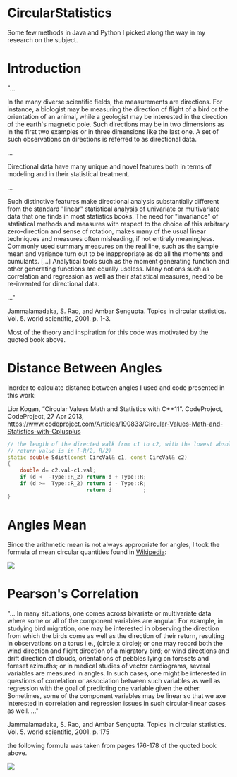 # CircularStatistics
Some few methods in Java and Python I picked along the way in my research on the subject.

# Introduction
"... 

In the many diverse scientific fields, the measurements are directions. For instance, a biologist may be measuring the direction of flight of a bird or the orientation of an animal, while a geologist may be interested in the direction of the earth's magnetic pole. Such directions may be in two dimensions as in the first two examples or in three dimensions like the last one. A set of such observations on directions is referred to as directional data.

...

Directional data have many unique and novel features both in terms of modeling and in their statistical treatment.

...

Such distinctive features make directional analysis substantially different from the standard "linear" statistical analysis of univariate or multivariate data that one finds in most statistics books. The need for "invariance" of statistical methods and measures with respect to the choice of this arbitrary zero-direction and sense of rotation, makes many of the usual linear techniques and measures often misleading, if not entirely meaningless. Commonly used summary measures on the real line, such as the sample mean and variance turn out to be inappropriate as do all the moments and cumulants. [...] Analytical tools such as the moment generating function and other generating functions are equally useless. Many notions such as correlation and regression as well as their statistical measures, need to be re-invented for directional data.

..."

Jammalamadaka, S. Rao, and Ambar Sengupta. Topics in circular statistics. Vol. 5. world scientific, 2001. p. 1-3.

Most of the theory and inspiration for this code was motivated by the quoted book above.

# Distance Between Angles
Inorder to calculate distance between angles I used and code presented in this work:

Lior Kogan, “Circular Values Math and Statistics with C++11”. CodeProject, CodeProject, 27 Apr 2013, https://www.codeproject.com/Articles/190833/Circular-Values-Math-and-Statistics-with-Cplusplus 

```C++
// the length of the directed walk from c1 to c2, with the lowest absolute-value length
// return value is in [-R/2, R/2)
static double Sdist(const CircVal& c1, const CircVal& c2)
{
    double d= c2.val-c1.val;
    if (d <  -Type::R_2) return d + Type::R;
    if (d >=  Type::R_2) return d - Type::R;
                         return d          ;
}
```

# Angles Mean
Since the arithmetic mean is not always appropriate for angles, I took the formula of mean circular quantities found in [Wikipedia](https://en.wikipedia.org/wiki/Mean_of_circular_quantities):

<img src="https://latex.codecogs.com/gif.latex?%5Cbar%7B%5Calpha%7D%3D+%5Carctan2%5CBigg%28%5Ccfrac%7B1%7D%7BN%7D%5CSigma%5EN_%7Bj%3D1%7D%5Csin%28%5Calpha_j%29%2C+%5Ccfrac%7B1%7D%7BN%7D%5CSigma%5EN_%7Bj%3D1%7D%5Ccos%28%5Calpha_j%29%5CBigg%29">

# Pearson's Correlation
"...
In many situations, one comes across bivariate or multivariate data where some or all of the component variables are angular. For example, in studying bird migration, one may be interested in observing the direction from which the birds come as well as the direction of their return, resulting in observations on a torus i.e., (circle x circle); or one may record both the wind direction and flight direction of a migratory bird; or wind directions and drift direction of clouds, orientations of pebbles lying on foresets and foreset azimuths; or in medical studies of vector cardiograms, several variables are measured in angles. In such cases, one might be interested in questions of correlation or association between such variables as well as regression with the goal of predicting one variable given the other. Sometimes, some of the component variables may be linear so that we axe interested in correlation and regression issues in such circular-linear cases as well.
..."

Jammalamadaka, S. Rao, and Ambar Sengupta. Topics in circular statistics. Vol. 5. world scientific, 2001. p. 175

the following formula was taken from pages 176-178 of the quoted book above.

<img src="https://latex.codecogs.com/gif.latex?Pearson+Circular_%7B%5Calpha%2C%5Cbeta%7D+%3D+%5Ccfrac%7B%5CSigma%5EN_%7Bi%3D1%7D%5Csin%28%5Calpha_i-%5Cbar%7B%5Calpha%7D%29%5Csin%28%5Cbeta_i-%5Cbar%7B%5Cbeta%7D%29%7D%7B%5Csqrt%7B%5CSigma%5EN_%7Bi%3D1%7D%5Csin%5E2%28%5Calpha_i-%5Cbar%7B%5Calpha%7D%29%5CSigma%5EN_%7Bi%3D1%7D%5Csin%5E2%28%5Cbeta_i-%5Cbar%7B%5Cbeta%7D%29%7D%7D">